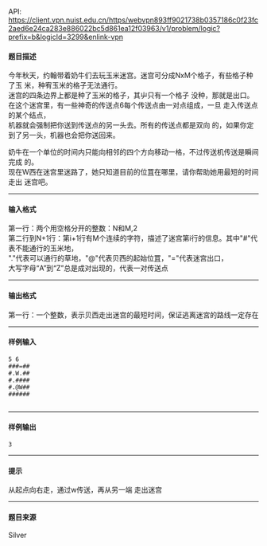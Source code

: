 API: https://client.vpn.nuist.edu.cn/https/webvpn893ff9021738b0357186c0f23fc2aed6e24ca283e886022bc5d861ea12f03963/v1/problem/logic?prefix=b&logicId=3299&enlink-vpn

#### 题目描述

今年秋天，约翰带着奶牛们去玩玉米迷宫。迷宫可分成NxM个格子，有些格子种了玉 米，种宥玉米的格子无法通行。  
迷宫的四条边界上都是种了玉米的格子，其屮只有一个格子 没种，那就是出口。  
在这个迷宫里，有一些神奇的传送点6每个传送点由一对点组成，一旦 走入传送点的某个结点，  
机器就会强制把你送到传送点的另一头去。所有的传送点都是双向 的，如果你定到了另一头，机器也会把你送回来。  
  
奶牛在一个单位的时间内只能向相邻的四个方向移动一格，不过传送机传送是瞬间完成 的。  
现在W西在迷宫里迷路了，她只知道目前的位罝在哪里，请你帮助她用最短的时间走出 迷宫吧。

---

#### 输入格式

第一行：两个用空格分开的整数：N和M,2  
第二行到N+1行：第i+1行有M个连续的字符，描述了迷宫第i行的信息。其中"#"代 表不能通行的玉米地，  
"."代表可以通行的草地，"@"代表贝西的起始位罝，"="代表迷宫出口，  
大写字母“A”到“Z”总是成对出现的，代表一对传送点  

---

#### 输出格式

第一行：一个整数，表示贝西走出迷宫的最短时间，保证逃离迷宮的路线一定存在

---

#### 样例输入
```
5 6
###=##
#.W.##
#.####
#.@W##
######


```

---

#### 样例输出
```
3

```

---

#### 提示

从起点向右走，通过w传送，再从另一端 走出迷宫

---

#### 题目来源

Silver